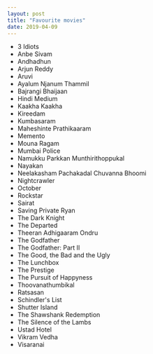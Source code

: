 ```yaml
---
layout: post
title: "Favourite movies"
date: 2019-04-09
---
```


* 3 Idiots
* Anbe Sivam
* Andhadhun
* Arjun Reddy
* Aruvi
* Ayalum Njanum Thammil
* Bajrangi Bhaijaan
* Hindi Medium
* Kaakha Kaakha
* Kireedam
* Kumbasaram
* Maheshinte Prathikaaram
* Memento
* Mouna Ragam
* Mumbai Police
* Namukku Parkkan Munthirithoppukal
* Nayakan
* Neelakasham Pachakadal Chuvanna Bhoomi
* Nightcrawler
* October
* Rockstar
* Sairat
* Saving Private Ryan
* The Dark Knight
* The Departed
* Theeran Adhigaaram Ondru 
* The Godfather 
* The Godfather: Part II
* The Good, the Bad and the Ugly
* The Lunchbox
* The Prestige
* The Pursuit of Happyness
* Thoovanathumbikal
* Ratsasan 
* Schindler's List
* Shutter Island
* The Shawshank Redemption
* The Silence of the Lambs
* Ustad Hotel
* Vikram Vedha 
* Visaranai
